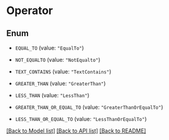 # Operator

## Enum


* `EQUAL_TO` (value: `"EqualTo"`)

* `NOT_EQUALTO` (value: `"NotEqualto"`)

* `TEXT_CONTAINS` (value: `"TextContains"`)

* `GREATER_THAN` (value: `"GreaterThan"`)

* `LESS_THAN` (value: `"LessThan"`)

* `GREATER_THAN_OR_EQUAL_TO` (value: `"GreaterThanOrEqualTo"`)

* `LESS_THAN_OR_EQUAL_TO` (value: `"LessThanOrEqualTo"`)


[[Back to Model list]](../README.md#documentation-for-models) [[Back to API list]](../README.md#documentation-for-api-endpoints) [[Back to README]](../README.md)


